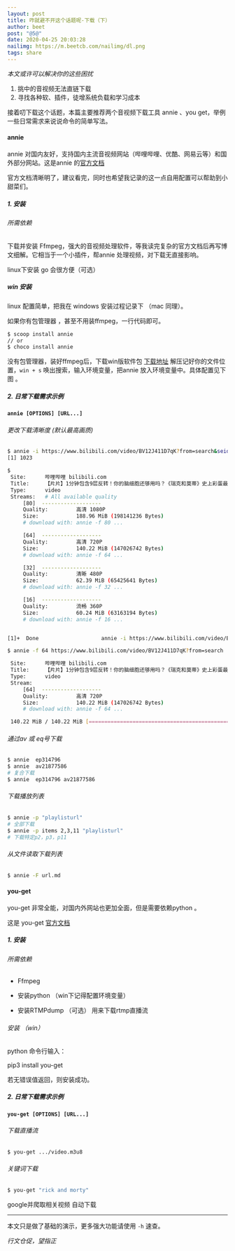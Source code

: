 ```yaml
---
layout: post
title: 咋就避不开这个话题呢-下载（下）
author: beet
post: "@5@"
date: 2020-04-25 20:03:28
nailimg: https://m.beetcb.com/nailimg/dl.png
tags: share
---
```




<cite>本文或许可以解决你的这些困扰</cite>

 1. 挑中的音视频无法直链下载
 2. 寻找各种软、插件，徒增系统负载和学习成本

<aside>接着叨下载这个话题，本篇主要推荐两个音视频下载工具 annie 、you get，举例一些日常需求来说说命令的简单写法。</aside> 


#### annie 

annie 对国内友好，支持国内主流音视频网站（哔哩哔哩、优酷、网易云等）和国外部分网站。这是annie 的[官方文档](https://github.com/iawia002/annie/blob/master/README.md)

官方文档清晰明了，建议看完，同时也希望我记录的这一点自用配置可以帮助到小甜菜们。

##### 1. 安装

###### 所需依赖

 下载并安装 Ffmpeg，强大的音视频处理软件，等我读完复杂的官方文档后再写博文细解。它相当于一个小插件，帮annie 处理视频，对下载无直接影响。

linux下安装 go 会很方便（可选）

##### win 安装

linux 配置简单，把我在 windows 安装过程记录下 （mac 同理）。

如果你有包管理器 ，甚至不用装ffmpeg，一行代码即可。

``` bash
$ scoop install annie
// or 
$ choco install annie
```
没有包管理器，装好ffmpeg后，下载win版软件包
[下载地址](https://github.com/iawia002/annie/releases/download/0.9.8/annie_0.9.8_Windows_64-bit.zip)
解压记好你的文件位置，<code>win + s</code> 唤出搜索，输入环境变量，把annie 放入环境变量中。具体配置见下图 。

##### 2. 日常下载需求示例

**<code>annie [OPTIONS] [URL...]</code>**

###### 更改下载清晰度 (默认最高画质)

``` bash
$ annie -i https://www.bilibili.com/video/BV12J411D7qK?from=search&seid=1289336077348544836
[1] 1023

$ 
 Site:      哔哩哔哩 bilibili.com
 Title:     【片片】1分钟包含9层反转！你的脑细胞还够用吗？《瑞克和莫蒂》史上彩蛋最多的一集
 Type:      video
 Streams:   # All available quality
     [80]  -------------------
     Quality:         高清 1080P
     Size:            188.96 MiB (198141236 Bytes)
     # download with: annie -f 80 ...

     [64]  -------------------
     Quality:         高清 720P
     Size:            140.22 MiB (147026742 Bytes)
     # download with: annie -f 64 ...

     [32]  -------------------
     Quality:         清晰 480P
     Size:            62.39 MiB (65425641 Bytes)
     # download with: annie -f 32 ...

     [16]  -------------------
     Quality:         流畅 360P
     Size:            60.24 MiB (63163194 Bytes)
     # download with: annie -f 16 ...


[1]+  Done                    annie -i https://www.bilibili.com/video/BV12J411D7qK?from=search

$ annie -f 64 https://www.bilibili.com/video/BV12J411D7qK?from=search

 Site:      哔哩哔哩 bilibili.com
 Title:     【片片】1分钟包含9层反转！你的脑细胞还够用吗？《瑞克和莫蒂》史上彩蛋最多的一集
 Type:      video
 Stream:   
     [64]  -------------------
     Quality:         高清 720P
     Size:            140.22 MiB (147026742 Bytes)
     # download with: annie -f 64 ...

 140.22 MiB / 140.22 MiB [=============================================================] 100.00%
```



###### 通过av 或 eq号下载

``` bash
$ annie  ep314796
$ annie  av21877586
# 复合下载
$ annie  ep314796 av21877586
```



###### 下载播放列表

``` bash
$ annie -p "playlisturl"
# 全部下载
$ annie -p items 2,3,11 "playlisturl"
# 下载特定p2，p3，p11
```



######  从文件读取下载列表

``` bash
$ annie -F url.md
```



#### you-get

you-get 非常全能，对国内外网站也更加全面，但是需要依赖python 。

这是 you-get [官方文档](https://github.com/soimort/you-get)

##### 1. 安装

###### 所需依赖

 -  Ffmpeg

- 安装python （win下记得配置环境变量）

- 安装RTMPdump （可选） 用来下载rtmp直播流

###### 安装 （win）

python 命令行输入：

pip3 install you-get

若无错误值返回，则安装成功。

##### 2. 日常下载需求示例

**<code>you-get [OPTIONS] [URL...]</code>**

###### 下载直播流

``` bash
$ you-get .../video.m3u8
```



###### 关键词下载

``` bash
$ you-get "rick and morty"
```

google并爬取相关视频 自动下载

---

本文只是做了基础的演示，更多强大功能请使用 <code>-h</code> 速查。

*行文仓促，望指正*
